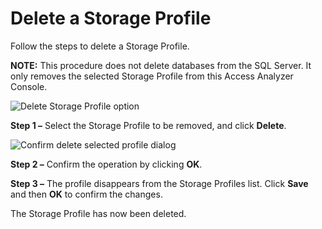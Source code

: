 # Delete a Storage Profile

Follow the steps to delete a Storage Profile.

**NOTE:** This procedure does not delete databases from the SQL Server. It only removes the selected
Storage Profile from this Access Analyzer Console.

![Delete Storage Profile option](/img/product_docs/accessanalyzer/12.0/admin/settings/storage/delete.webp)

**Step 1 –** Select the Storage Profile to be removed, and click **Delete**.

![Confirm delete selected profile dialog](/img/product_docs/accessanalyzer/12.0/admin/settings/storage/deleteconfirm.webp)

**Step 2 –** Confirm the operation by clicking **OK**.

**Step 3 –** The profile disappears from the Storage Profiles list. Click **Save** and then **OK**
to confirm the changes.

The Storage Profile has now been deleted.
